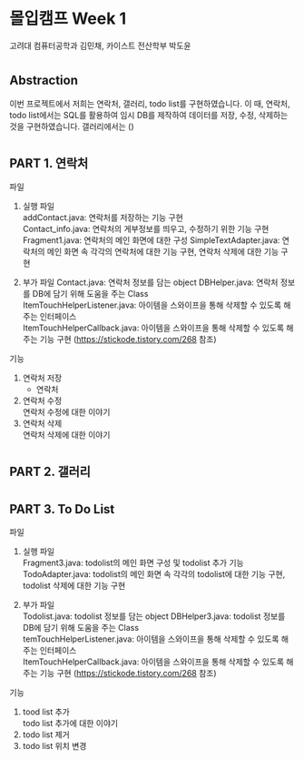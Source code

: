 # 몰입캠프 Week 1

고려대 컴퓨터공학과 김민채, 카이스트 전산학부 박도윤
#
## Abstraction
이번 프로젝트에서 저희는 연락처, 갤러리, todo list를 구현하였습니다. 이 때, 연락처, todo list에서는 SQL를 활용하여 임시 DB를 제작하여 데이터를 저장, 수정, 삭제하는 것을 구현하였습니다. 갤러리에서는 ()
#
## PART 1. 연락처
파일

1. 실행 파일  
   addContact.java: 연락처를 저장하는 기능 구현  
   Contact_info.java: 연락처의 게부정보를 띄우고, 수정하기 위한 기능 구현  
   Fragment1.java: 연락처의 메인 화면에 대한 구성
   SimpleTextAdapter.java: 연락처의 메인 화면 속 각각의 연락처에 대한 기능 구현, 연락처 삭제에 대한 기능 구현

2. 부가 파일
   Contact.java: 연락처 정보를 담는 object
   DBHelper.java: 연락처 정보를 DB에 담기 위해 도움을 주는 Class  
   ItemTouchHelperListener.java: 아이템을 스와이프을 통해 삭제할 수 있도록 해주는 인터페이스  
   ItemTouchHelperCallback.java: 아이템을 스와이프을 통해 삭제할 수 있도록 해주는 기능 구현 (https://stickode.tistory.com/268 참조)  
   
   
기능

1. 연락처 저장  
   -  연락처 
2. 연락처 수정  
   연락처 수정에 대한 이야기
3. 연락처 삭제  
   연락처 삭제에 대한 이야기
   

#
## PART 2. 갤러리

#
## PART 3. To Do List 
파일
1. 실행 파일  
   Fragment3.java: todolist의 메인 화면 구성 및 todolist 추가 기능  
   TodoAdapter.java: todolist의 메인 화면 속 각각의 todolist에 대한 기능 구현, todolist 삭제에 대한 기능 구현
   
2. 부가 파일  
   Todolist.java: todolist 정보를 담는 object
   DBHelper3.java: todolist 정보를 DB에 담기 위해 도움을 주는 Class  
   temTouchHelperListener.java: 아이템을 스와이프을 통해 삭제할 수 있도록 해주는 인터페이스  
   ItemTouchHelperCallback.java: 아이템을 스와이프을 통해 삭제할 수 있도록 해주는 기능 구현 (https://stickode.tistory.com/268 참조)  
   


기능

1. tood list 추가  
   todo list 추가에 대한 이야기
2. todo list 제거  
3. todo list 위치 변경  
